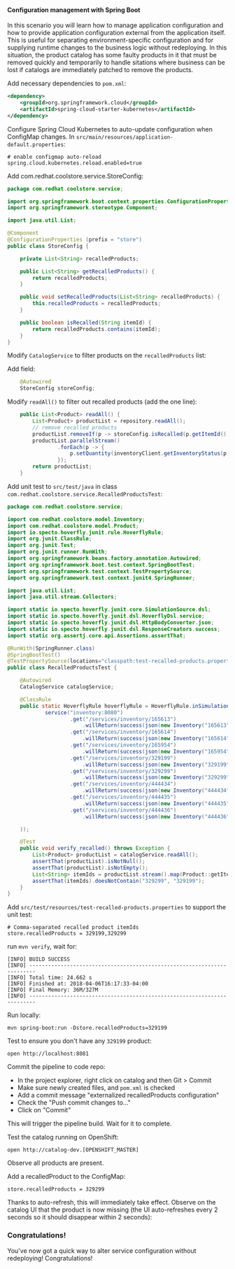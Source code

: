 #### Configuration management with Spring Boot

In this scenario you will learn how to manage application configuration and how to
provide application configuration external from the application itself. This is useful for
separating environment-specific configuration and for supplying runtime changes to the business
logic without redeploying. In this situation, the product catalog has some faulty products in it
that must be removed quickly and temporarily to handle sitations where business can be lost
if catalogs are immediately patched to remove the products.

Add necessary dependencies to `pom.xml`:

~~~xml
<dependency>
    <groupId>org.springframework.cloud</groupId>
    <artifactId>spring-cloud-starter-kubernetes</artifactId>
</dependency>
~~~

Configure Spring Cloud Kubernetes to auto-update configuration when ConfigMap changes. In `src/main/resources/application-default.properties`:

~~~
# enable configmap auto-reload
spring.cloud.kubernetes.reload.enabled=true
~~~

Add com.redhat.coolstore.service.StoreConfig:

~~~java
package com.redhat.coolstore.service;

import org.springframework.boot.context.properties.ConfigurationProperties;
import org.springframework.stereotype.Component;

import java.util.List;

@Component
@ConfigurationProperties (prefix = "store")
public class StoreConfig {

    private List<String> recalledProducts;

    public List<String> getRecalledProducts() {
        return recalledProducts;
    }

    public void setRecalledProducts(List<String> recalledProducts) {
        this.recalledProducts = recalledProducts;
    }

    public boolean isRecalled(String itemId) {
        return recalledProducts.contains(itemId);
    }
}
~~~

Modify `CatalogService` to filter products on the `recalledProducts` list:

Add field:

~~~java
    @Autowired
    StoreConfig storeConfig;
~~~

Modify `readAll()` to filter out recalled products (add the one line):

~~~java
    public List<Product> readAll() {
        List<Product> productList = repository.readAll();
        // remove recalled products
        productList.removeIf(p -> storeConfig.isRecalled(p.getItemId()));
        productList.parallelStream()
                .forEach(p -> {
                    p.setQuantity(inventoryClient.getInventoryStatus(p.getItemId()).getQuantity());
                });
        return productList;
    }
~~~

Add unit test to `src/test/java` in class `com.redhat.coolstore.service.RecalledProductsTest`:

~~~java
package com.redhat.coolstore.service;

import com.redhat.coolstore.model.Inventory;
import com.redhat.coolstore.model.Product;
import io.specto.hoverfly.junit.rule.HoverflyRule;
import org.junit.ClassRule;
import org.junit.Test;
import org.junit.runner.RunWith;
import org.springframework.beans.factory.annotation.Autowired;
import org.springframework.boot.test.context.SpringBootTest;
import org.springframework.test.context.TestPropertySource;
import org.springframework.test.context.junit4.SpringRunner;

import java.util.List;
import java.util.stream.Collectors;

import static io.specto.hoverfly.junit.core.SimulationSource.dsl;
import static io.specto.hoverfly.junit.dsl.HoverflyDsl.service;
import static io.specto.hoverfly.junit.dsl.HttpBodyConverter.json;
import static io.specto.hoverfly.junit.dsl.ResponseCreators.success;
import static org.assertj.core.api.Assertions.assertThat;

@RunWith(SpringRunner.class)
@SpringBootTest()
@TestPropertySource(locations="classpath:test-recalled-products.properties")
public class RecalledProductsTest {

    @Autowired
    CatalogService catalogService;

    @ClassRule
    public static HoverflyRule hoverflyRule = HoverflyRule.inSimulationMode(dsl(
            service("inventory:8080")
                    .get("/services/inventory/165613")
                        .willReturn(success(json(new Inventory("165613",13))))
                    .get("/services/inventory/165614")
                        .willReturn(success(json(new Inventory("165614",85))))
                    .get("/services/inventory/165954")
                        .willReturn(success(json(new Inventory("165954",78))))
                    .get("/services/inventory/329199")
                        .willReturn(success(json(new Inventory("329199",67))))
                    .get("/services/inventory/329299")
                        .willReturn(success(json(new Inventory("329299",98))))
                    .get("/services/inventory/444434")
                        .willReturn(success(json(new Inventory("444434",73))))
                    .get("/services/inventory/444435")
                        .willReturn(success(json(new Inventory("444435",64))))
                    .get("/services/inventory/444436")
                        .willReturn(success(json(new Inventory("444436",30))))

    ));

    @Test
    public void verify_recalled() throws Exception {
        List<Product> productList = catalogService.readAll();
        assertThat(productList).isNotNull();
        assertThat(productList).isNotEmpty();
        List<String> itemIds = productList.stream().map(Product::getItemId).collect(Collectors.toList());
        assertThat(itemIds).doesNotContain("329299", "329199");
    }
}
~~~

Add `src/test/resources/test-recalled-products.properties` to support the unit test:

~~~
# Comma-separated recalled product itemIds
store.recalledProducts = 329199,329299
~~~

run `mvn verify`, wait for:

~~~console
[INFO] BUILD SUCCESS
[INFO] ------------------------------------------------------------------------
[INFO] Total time: 24.662 s
[INFO] Finished at: 2018-04-06T16:17:33-04:00
[INFO] Final Memory: 36M/327M
[INFO] ------------------------------------------------------------------------
~~~

Run locally:

`mvn spring-boot:run -Dstore.recalledProducts=329199`

Test to ensure you don't have any `329199` product:

`open http://localhost:8081`

Commit the pipeline to code repo:

* In the project explorer, right click on catalog and then Git > Commit
* Make sure newly created files, and `pom.xml` is checked
* Add a commit message "externalized recalledProducts configuration"
* Check the "Push commit changes to..."
* Click on "Commit"

This will trigger the pipeline build. Wait for it to complete.

Test the catalog running on OpenShift:

`open http://catalog-dev.[OPENSHIFT_MASTER]`

Observe all products are present.

Add a recalledProduct to the ConfigMap:

~~~
store.recalledProducts = 329299
~~~

Thanks to auto-refresh, this will immediately take effect. Observe on the catalog UI that the product is now missing
(the UI auto-refreshes every 2 seconds so it should disappear within 2 seconds):

### Congratulations!

You've now got a quick way to alter service configuration without redeploying! Congratulations!
